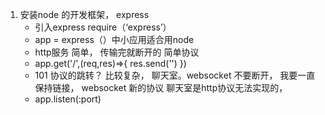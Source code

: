 1. 安装node 的开发框架，  express 
   - 引入express  require（‘express’）
   - app = express（）中小应用适合用node
   - http服务 简单， 传输完就断开的 简单协议
   - app.get('/',(req,res)=>{
       res.send('')
   })
   - 101 协议的跳转？ 比较复杂， 聊天室。websocket
     不要断开， 我要一直保持链接， websocket 新的协议
     聊天室是http协议无法实现的， 
   - app.listen(:port)